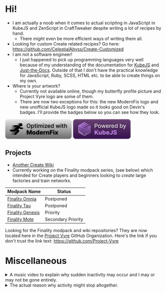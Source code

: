 # Hi!

- I am actually a noob when it comes to actual scripting in JavaScript in KubeJS and ZenScript in CraftTweaker despite writing a lot of recipes by hand. 
  - There *might* even be more efficient ways of writing them all.
- Looking for custom Create related recipes? Go here: https://github.com/CelestialAbyss/Create-Customized
- I am not a software engineer!
  - I just happened to pick up programming languages very well because of my understanding of the documentation for [KubeJS](https://kubejs.com/) and [Just-the-Docs](https://just-the-docs.com/). Outside of that I don't have the practical knowledge for JavaScript, Ruby, SCSS, HTML etc. to be able to create things on my own.
- Where is your artwork?
  - Currently not available online, though my butterfly profile picture and Project Vyre logo are some of them.
  - There are now two exceptions for this: the new ModernFix logo and new unofficial KubeJS logo made so it looks good on Devin's badges. I'll provide the badges below so you can see how they look.

![Optimized with ModernFix](https://raw.githubusercontent.com/CelestialAbyss/badges/main/devinsbadges-modernfix_transparent/cozy_64h.png)
![Powered by KubeJS](https://raw.githubusercontent.com/CelestialAbyss/badges/main/kubejs/powered_by_kubejs/cozy_64h.png)

## Projects

- [Another Create Wiki](https://github.com/Project-Vyre/another-create-wiki)
- Currently working on the Finality modpack series, (see below) which intended for Create players and beginners looking to *create* large factories and train networks.

| Modpack Name | Status |
| ------------ | ------ |
| [Finality Omnia](https://www.curseforge.com/minecraft/modpacks/finality-omnia) | Postponed |
| [Finality Tau](https://www.curseforge.com/minecraft/modpacks/finality-tau) | Postponed |
| [Finality Genesis](https://www.curseforge.com/minecraft/modpacks/finality-genesis) | Priority |
| [Finality Mote](https://www.curseforge.com/minecraft/modpacks/finality-mote) | Secondary Priority |

Looking for the Finality modpack and wiki repositories? They are now located here in the [Project Vyre](https://github.com/Project-Vyre) GitHub Organization.
Here's the link if you don't trust the link text: https://github.com/Project-Vyre

# Miscellaneous

<details>

<summary>A music video to explain why sudden inactivity may occur and I may or may not be gone entirely.</summary>

### [【Honkai: Star Rail MMD】なにやってもうまくいかない【Trailblazer/Stelle】](https://youtu.be/--hc6SzDARA)
 
<a href="https://www.youtube.com/embed/--hc6SzDARA" target="_blank">
 <img src="http://img.youtube.com/vi/--hc6SzDARA/mqdefault.jpg" alt="Watch the video" width="560" height="315" border="10" />
</a>
 
TL;DR - Nothing in life is going right for me right now. [ENG translation](https://www.lyrical-nonsense.com/global/lyrics/meiyo/nani-yattemo-umaku-ikanai/english/)

</details>

<details>

<summary>The actual reason why activity might stop altogether.</summary>
 
I don't really want to talk about my current situation as it might be laughable by some, but I am a bit of a [failure](https://www.youtube.com/watch?v=YoZEaX8a_YU) as an adult despite being what was considered the "gifted and talented" student [through](https://youtu.be/90Fpjwctqlw) elementary, middle school and high school. I even taught how to use Blender 2.8 during my last year in high school in my Digital Arts class.
 
You could say I am bit dysfunctional and running on [fumes](https://youtu.be/6eh39VWPIj4), in other words.
 
All of my work will be transferred to a new owner or become public domain once I am [deceased](https://youtu.be/O7uy4ws5-RU) if I am unable to write a will. There's a lot of things out of my control at the moment.
 
</details>
